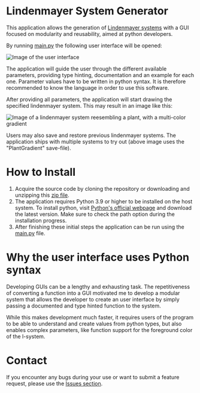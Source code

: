 # Lindenmayer System Generator
This application allows the generation of [Lindenmayer systems](https://en.wikipedia.org/wiki/L-system) with a GUI focused on modularity and reusability, aimed at python developers.

By running [main.py](main.py) the following user interface will be opened:

![Image of the user interface](https://i.imgur.com/jl9skuy.png)

The application will guide the user through the different available parameters, providing type hinting, documentation and an example for each one. Parameter values have to be written in python syntax. It is therefore recommended to know the language in order to use this software.

After providing all parameters, the application will start drawing the specified lindenmayer system. This may result in an image like this:

![Image of a lindenmayer system reesembling a plant, with a multi-color gradient](https://i.imgur.com/LyWnR3S.png)

Users may also save and restore previous lindenmayer systems. The application ships with multiple systems to try out (above image uses the "PlantGradient" save-file).


# How to Install
1. Acquire the source code by cloning the repository or downloading and unzipping this [zip file](/../../archive/refs/heads/master.zip).
2. The application requires Python 3.9 or higher to be installed on the host system. To install python, visit
   [Python's official webpage](https://www.python.org/downloads/) and download the latest version. Make sure to check the path option during the installation progress.
3. After finishing these initial steps the application can be run using the [main.py](main.py) file.


# Why the user interface uses Python syntax
Developing GUIs can be a lengthy and exhausting task. The repetitiveness of converting a function into a GUI motivated me to develop a modular system that allows the developer to create an user interface by simply passing a documented and type hinted function to the system. 

While this makes development much faster, it requires users of the program to be able to understand and create values from python types, but also enables complex parameters, like function support for the foreground color of the l-system.



# Contact
If you encounter any bugs during your use or want to submit a feature request, please use the [Issues section](/../../issues).

